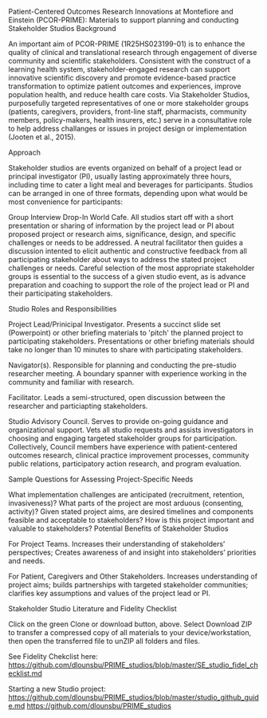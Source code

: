 
Patient-Centered Outcomes Research Innovations at Montefiore and Einstein (PCOR-PRIME): Materials to support planning and conducting Stakeholder Studios
Background

An important aim of PCOR-PRIME (1R25HS023199-01) is to enhance the quality of clinical and translational research through engagement of diverse community and scientific stakeholders. Consistent with the construct of a learning health system, stakeholder-engaged research can support innovative scientific discovery and promote evidence-based practice transformation to optimize patient outcomes and experiences, improve population health, and reduce health care costs. Via Stakeholder Studios, purposefully targeted representatives of one or more stakeholder groups (patients, caregivers, providers, front-line staff, pharmacists, community members, policy-makers, health insurers, etc.) serve in a consultative role to help address challanges or issues in project design or implementation (Jooten et al., 2015).

Approach

Stakeholder studios are events organized on behalf of a project lead or principal investigator (PI), usually lasting approximately three hours, including time to cater a light meal and beverages for participants. Studios can be arranged in one of three formats, depending upon what would be most convenience for participants:

Group Interview
Drop-In
World Cafe.
All studios start off with a short presentation or sharing of information by the project lead or PI about proposed project or research aims, significance, design, and specific challenges or needs to be addressed. A neutral facilitator then guides a discussion intented to elicit authentic and constructive feedback from all participating stakeholder about ways to address the stated project challenges or needs. Careful selection of the most appropriate stakeholder groups is essential to the success of a given studio event, as is advance preparation and coaching to support the role of the project lead or PI and their participating stakeholders.

Studio Roles and Responsibilities

Project Lead/Prinicipal Investigator. Presents a succinct slide set (Powerpoint) or other briefing materials to 'pitch' the planned project to participating stakeholders. Presentations or other briefing materials should take no longer than 10 minutes to share with participating stakeholders.

Navigator(s). Responsible for planning and conducting the pre-studio researcher meeting. A boundary spanner with experience working in the community and familiar with research.

Facilitator. Leads a semi-structured, open discussion between the researcher and particiapting stakeholders.

Studio Advisory Council. Serves to provide on-going guidance and organizational support. Vets all studio requests and assists investigators in choosing and engaging targeted stakeholder groups for participation. Collectively, Council members have experience with patient-centered outcomes research, clinical practice improvement processes, community public relations, participatory action research, and program evaluation.

Sample Questions for Assessing Project-Specific Needs

What implementation challenges are anticipated (recruitment, retention, invasiveness)?
What parts of the project are most arduous (consenting, activity)?
Given stated project aims, are desired timelines and components feasible and acceptable to stakeholders?
How is this project important and valuable to stakeholders?
Potential Benefits of Stakeholder Studios

For Project Teams. Increases their understanding of stakeholders’ perspectives; Creates awareness of and insight into stakeholders’ priorities and needs.

For Patient, Caregivers and Other Stakeholders. Increases understanding of project aims; builds partnerships with targeted stakeholder communities; clarifies key assumptions and values of the project lead or PI.

Stakeholder Studio Literature and Fidelity Checklist

Click on the green Clone or download button, above. Select Download ZIP to transfer a compressed copy of all materials to your device/workstation, then open the transferred file to unZIP all folders and files.

See Fidelity Chekclist here: https://github.com/dlounsbu/PRIME_studios/blob/master/SE_studio_fidel_checklist.md

Starting a new Studio project: https://github.com/dlounsbu/PRIME_studios/blob/master/studio_github_guide.md
https://github.com/dlounsbu/PRIME_studios
